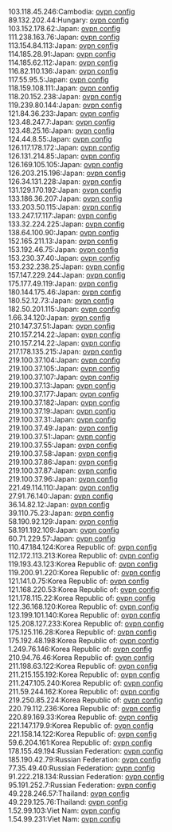 103.118.45.246:Cambodia: [ovpn config](vpn/103_118_45_246.ovpn)  
89.132.202.44:Hungary: [ovpn config](vpn/89_132_202_44.ovpn)  
103.152.178.62:Japan: [ovpn config](vpn/103_152_178_62.ovpn)  
111.238.163.76:Japan: [ovpn config](vpn/111_238_163_76.ovpn)  
113.154.84.113:Japan: [ovpn config](vpn/113_154_84_113.ovpn)  
114.185.28.91:Japan: [ovpn config](vpn/114_185_28_91.ovpn)  
114.185.62.112:Japan: [ovpn config](vpn/114_185_62_112.ovpn)  
116.82.110.136:Japan: [ovpn config](vpn/116_82_110_136.ovpn)  
117.55.95.5:Japan: [ovpn config](vpn/117_55_95_5.ovpn)  
118.159.108.111:Japan: [ovpn config](vpn/118_159_108_111.ovpn)  
118.20.152.238:Japan: [ovpn config](vpn/118_20_152_238.ovpn)  
119.239.80.144:Japan: [ovpn config](vpn/119_239_80_144.ovpn)  
121.84.36.233:Japan: [ovpn config](vpn/121_84_36_233.ovpn)  
123.48.247.7:Japan: [ovpn config](vpn/123_48_247_7.ovpn)  
123.48.25.16:Japan: [ovpn config](vpn/123_48_25_16.ovpn)  
124.44.8.55:Japan: [ovpn config](vpn/124_44_8_55.ovpn)  
126.117.178.172:Japan: [ovpn config](vpn/126_117_178_172.ovpn)  
126.131.214.85:Japan: [ovpn config](vpn/126_131_214_85.ovpn)  
126.169.105.105:Japan: [ovpn config](vpn/126_169_105_105.ovpn)  
126.203.215.196:Japan: [ovpn config](vpn/126_203_215_196.ovpn)  
126.34.131.228:Japan: [ovpn config](vpn/126_34_131_228.ovpn)  
131.129.170.192:Japan: [ovpn config](vpn/131_129_170_192.ovpn)  
133.186.36.207:Japan: [ovpn config](vpn/133_186_36_207.ovpn)  
133.203.50.115:Japan: [ovpn config](vpn/133_203_50_115.ovpn)  
133.247.17.117:Japan: [ovpn config](vpn/133_247_17_117.ovpn)  
133.32.224.225:Japan: [ovpn config](vpn/133_32_224_225.ovpn)  
138.64.100.90:Japan: [ovpn config](vpn/138_64_100_90.ovpn)  
152.165.211.13:Japan: [ovpn config](vpn/152_165_211_13.ovpn)  
153.192.46.75:Japan: [ovpn config](vpn/153_192_46_75.ovpn)  
153.230.37.40:Japan: [ovpn config](vpn/153_230_37_40.ovpn)  
153.232.238.25:Japan: [ovpn config](vpn/153_232_238_25.ovpn)  
157.147.229.244:Japan: [ovpn config](vpn/157_147_229_244.ovpn)  
175.177.49.119:Japan: [ovpn config](vpn/175_177_49_119.ovpn)  
180.144.175.46:Japan: [ovpn config](vpn/180_144_175_46.ovpn)  
180.52.12.73:Japan: [ovpn config](vpn/180_52_12_73.ovpn)  
182.50.201.115:Japan: [ovpn config](vpn/182_50_201_115.ovpn)  
1.66.34.120:Japan: [ovpn config](vpn/1_66_34_120.ovpn)  
210.147.37.51:Japan: [ovpn config](vpn/210_147_37_51.ovpn)  
210.157.214.22:Japan: [ovpn config](vpn/210_157_214_22.ovpn)  
210.157.214.22:Japan: [ovpn config](vpn/210_157_214_22.ovpn)  
217.178.135.215:Japan: [ovpn config](vpn/217_178_135_215.ovpn)  
219.100.37.104:Japan: [ovpn config](vpn/219_100_37_104.ovpn)  
219.100.37.105:Japan: [ovpn config](vpn/219_100_37_105.ovpn)  
219.100.37.107:Japan: [ovpn config](vpn/219_100_37_107.ovpn)  
219.100.37.13:Japan: [ovpn config](vpn/219_100_37_13.ovpn)  
219.100.37.177:Japan: [ovpn config](vpn/219_100_37_177.ovpn)  
219.100.37.182:Japan: [ovpn config](vpn/219_100_37_182.ovpn)  
219.100.37.19:Japan: [ovpn config](vpn/219_100_37_19.ovpn)  
219.100.37.31:Japan: [ovpn config](vpn/219_100_37_31.ovpn)  
219.100.37.49:Japan: [ovpn config](vpn/219_100_37_49.ovpn)  
219.100.37.51:Japan: [ovpn config](vpn/219_100_37_51.ovpn)  
219.100.37.55:Japan: [ovpn config](vpn/219_100_37_55.ovpn)  
219.100.37.58:Japan: [ovpn config](vpn/219_100_37_58.ovpn)  
219.100.37.86:Japan: [ovpn config](vpn/219_100_37_86.ovpn)  
219.100.37.87:Japan: [ovpn config](vpn/219_100_37_87.ovpn)  
219.100.37.96:Japan: [ovpn config](vpn/219_100_37_96.ovpn)  
221.49.114.110:Japan: [ovpn config](vpn/221_49_114_110.ovpn)  
27.91.76.140:Japan: [ovpn config](vpn/27_91_76_140.ovpn)  
36.14.82.12:Japan: [ovpn config](vpn/36_14_82_12.ovpn)  
39.110.75.23:Japan: [ovpn config](vpn/39_110_75_23.ovpn)  
58.190.92.129:Japan: [ovpn config](vpn/58_190_92_129.ovpn)  
58.191.192.109:Japan: [ovpn config](vpn/58_191_192_109.ovpn)  
60.71.229.57:Japan: [ovpn config](vpn/60_71_229_57.ovpn)  
110.47.184.124:Korea Republic of: [ovpn config](vpn/110_47_184_124.ovpn)  
112.172.113.213:Korea Republic of: [ovpn config](vpn/112_172_113_213.ovpn)  
119.193.43.123:Korea Republic of: [ovpn config](vpn/119_193_43_123.ovpn)  
119.200.91.220:Korea Republic of: [ovpn config](vpn/119_200_91_220.ovpn)  
121.141.0.75:Korea Republic of: [ovpn config](vpn/121_141_0_75.ovpn)  
121.168.220.53:Korea Republic of: [ovpn config](vpn/121_168_220_53.ovpn)  
121.178.115.22:Korea Republic of: [ovpn config](vpn/121_178_115_22.ovpn)  
122.36.168.120:Korea Republic of: [ovpn config](vpn/122_36_168_120.ovpn)  
123.199.101.140:Korea Republic of: [ovpn config](vpn/123_199_101_140.ovpn)  
125.208.127.233:Korea Republic of: [ovpn config](vpn/125_208_127_233.ovpn)  
175.125.116.28:Korea Republic of: [ovpn config](vpn/175_125_116_28.ovpn)  
175.192.48.198:Korea Republic of: [ovpn config](vpn/175_192_48_198.ovpn)  
1.249.76.146:Korea Republic of: [ovpn config](vpn/1_249_76_146.ovpn)  
210.94.76.46:Korea Republic of: [ovpn config](vpn/210_94_76_46.ovpn)  
211.198.63.122:Korea Republic of: [ovpn config](vpn/211_198_63_122.ovpn)  
211.215.155.192:Korea Republic of: [ovpn config](vpn/211_215_155_192.ovpn)  
211.247.105.240:Korea Republic of: [ovpn config](vpn/211_247_105_240.ovpn)  
211.59.244.162:Korea Republic of: [ovpn config](vpn/211_59_244_162.ovpn)  
219.250.85.224:Korea Republic of: [ovpn config](vpn/219_250_85_224.ovpn)  
220.79.112.236:Korea Republic of: [ovpn config](vpn/220_79_112_236.ovpn)  
220.89.169.33:Korea Republic of: [ovpn config](vpn/220_89_169_33.ovpn)  
221.147.179.9:Korea Republic of: [ovpn config](vpn/221_147_179_9.ovpn)  
221.158.14.122:Korea Republic of: [ovpn config](vpn/221_158_14_122.ovpn)  
59.6.204.161:Korea Republic of: [ovpn config](vpn/59_6_204_161.ovpn)  
178.155.49.194:Russian Federation: [ovpn config](vpn/178_155_49_194.ovpn)  
185.190.42.79:Russian Federation: [ovpn config](vpn/185_190_42_79.ovpn)  
77.35.49.40:Russian Federation: [ovpn config](vpn/77_35_49_40.ovpn)  
91.222.218.134:Russian Federation: [ovpn config](vpn/91_222_218_134.ovpn)  
95.191.252.7:Russian Federation: [ovpn config](vpn/95_191_252_7.ovpn)  
49.228.246.57:Thailand: [ovpn config](vpn/49_228_246_57.ovpn)  
49.229.125.76:Thailand: [ovpn config](vpn/49_229_125_76.ovpn)  
1.52.99.103:Viet Nam: [ovpn config](vpn/1_52_99_103.ovpn)  
1.54.99.231:Viet Nam: [ovpn config](vpn/1_54_99_231.ovpn)  
